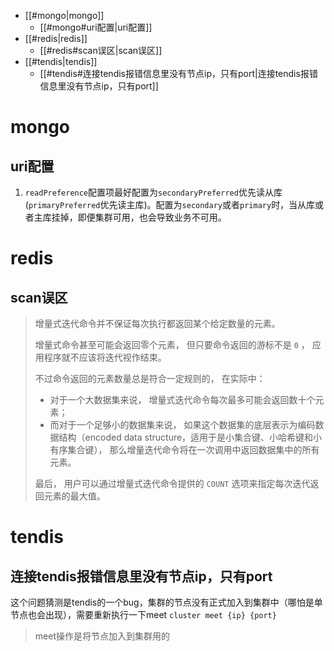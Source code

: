 - [[#mongo|mongo]]
	- [[#mongo#uri配置|uri配置]]
- [[#redis|redis]]
	- [[#redis#scan误区|scan误区]]
- [[#tendis|tendis]]
	- [[#tendis#连接tendis报错信息里没有节点ip，只有port|连接tendis报错信息里没有节点ip，只有port]]


# mongo

## uri配置

1. `readPreference`配置项最好配置为`secondaryPreferred`优先读从库(`primaryPreferred`优先读主库)。配置为`secondary`或者`primary`时，当从库或者主库挂掉，即便集群可用，也会导致业务不可用。

# redis

## scan误区

> 增量式迭代命令并不保证每次执行都返回某个给定数量的元素。
> 
> 
> 增量式命令甚至可能会返回零个元素， 但只要命令返回的游标不是 `0` ， 应用程序就不应该将迭代视作结束。
> 
> 不过命令返回的元素数量总是符合一定规则的， 在实际中：
> 
> - 对于一个大数据集来说， 增量式迭代命令每次最多可能会返回数十个元素；
> - 而对于一个足够小的数据集来说， 如果这个数据集的底层表示为编码数据结构（encoded data structure，适用于是小集合键、小哈希键和小有序集合键）， 那么增量迭代命令将在一次调用中返回数据集中的所有元素。
> 
> 最后， 用户可以通过增量式迭代命令提供的 `COUNT` 选项来指定每次迭代返回元素的最大值。
# tendis

## 连接tendis报错信息里没有节点ip，只有port
这个问题猜测是tendis的一个bug，集群的节点没有正式加入到集群中（哪怕是单节点也会出现），需要重新执行一下meet
`cluster meet {ip} {port}`
> meet操作是将节点加入到集群用的
